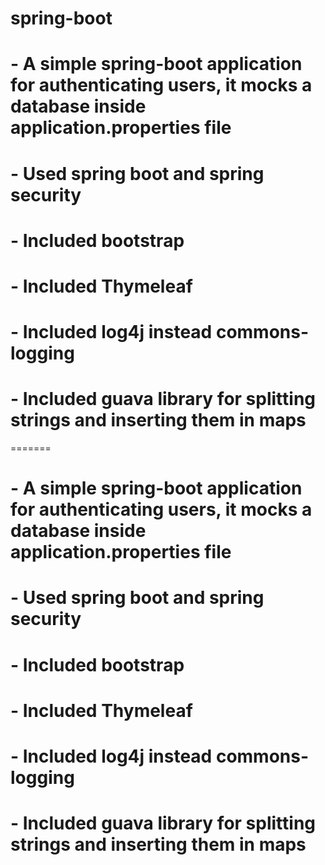 # spring-boot
# - A simple spring-boot application for authenticating users, it mocks a database inside application.properties file
# - Used spring boot and spring security
# - Included bootstrap
# - Included Thymeleaf
# - Included log4j instead commons-logging
# - Included guava library for splitting strings and inserting them in maps
=======
# - A simple spring-boot application for authenticating users, it mocks a database inside application.properties file
# - Used spring boot and spring security
# - Included bootstrap
# - Included Thymeleaf
# - Included log4j instead commons-logging
# - Included guava library for splitting strings and inserting them in maps
